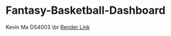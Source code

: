 # Fantasy-Basketball-Dashboard
Kevin Ma DS4003 
\br
[Render Link](https://fantasy-basketball-dashboard.onrender.com)
